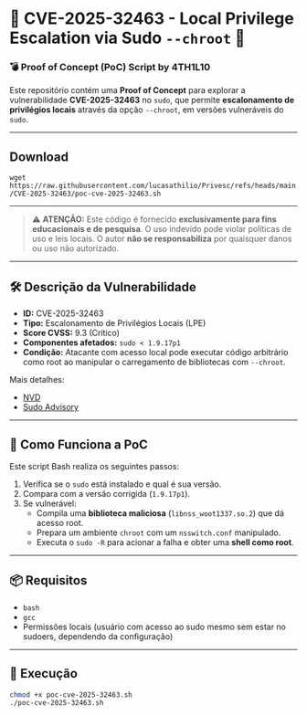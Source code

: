 # 🚨 CVE-2025-32463 - Local Privilege Escalation via Sudo `--chroot` 🚨

### 💣 Proof of Concept (PoC) Script by 4TH1L10

Este repositório contém uma **Proof of Concept** para explorar a vulnerabilidade **CVE-2025-32463** no `sudo`, que permite **escalonamento de privilégios locais** através da opção `--chroot`, em versões vulneráveis do `sudo`.


---
## Download 
`wget https://raw.githubusercontent.com/lucasathilio/Privesc/refs/heads/main/CVE-2025-32463/poc-cve-2025-32463.sh`

---


> ⚠️ **ATENÇÃO:** Este código é fornecido **exclusivamente para fins educacionais e de pesquisa**. O uso indevido pode violar políticas de uso e leis locais. O autor **não se responsabiliza** por quaisquer danos ou uso não autorizado.

---

## 🛠️ Descrição da Vulnerabilidade

- **ID:** CVE-2025-32463  
- **Tipo:** Escalonamento de Privilégios Locais (LPE)  
- **Score CVSS:** 9.3 (Crítico)  
- **Componentes afetados:** `sudo < 1.9.17p1`  
- **Condição:** Atacante com acesso local pode executar código arbitrário como root ao manipular o carregamento de bibliotecas com `--chroot`.

Mais detalhes:
- [NVD](https://nvd.nist.gov/vuln/detail/CVE-2025-32463)
- [Sudo Advisory](https://www.sudo.ws/security/advisories/chroot_bug/)

---

## 🧪 Como Funciona a PoC

Este script Bash realiza os seguintes passos:

1. Verifica se o `sudo` está instalado e qual é sua versão.
2. Compara com a versão corrigida (`1.9.17p1`).
3. Se vulnerável:
   - Compila uma **biblioteca maliciosa** (`libnss_woot1337.so.2`) que dá acesso root.
   - Prepara um ambiente `chroot` com um `nsswitch.conf` manipulado.
   - Executa o `sudo -R` para acionar a falha e obter uma **shell como root**.

---

## 📦 Requisitos

- `bash`
- `gcc`
- Permissões locais (usuário com acesso ao sudo mesmo sem estar no sudoers, dependendo da configuração)

---

## 🚀 Execução

```bash
chmod +x poc-cve-2025-32463.sh
./poc-cve-2025-32463.sh
